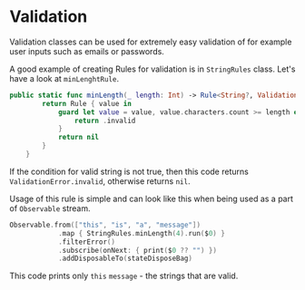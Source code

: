 Validation
==========

Validation classes can be used for extremely easy validation of for example user inputs such as emails or passwords.

A good example of creating Rules for validation is in `StringRules` class. Let's have a look at `minLenghtRule`.

```swift
public static func minLength(_ length: Int) -> Rule<String?, ValidationError> {
        return Rule { value in
            guard let value = value, value.characters.count >= length else {
                return .invalid
            }
            return nil
        }
    }
```

If the condition for valid string is not true, then this code returns `ValidationError.invalid`, otherwise returns `nil`.

Usage of this rule is simple and can look like this when being used as a part of `Observable` stream.
```swift
Observable.from(["this", "is", "a", "message"])
            .map { StringRules.minLength(4).run($0) }
            .filterError()
            .subscribe(onNext: { print($0 ?? "") })
            .addDisposableTo(stateDisposeBag)
```

This code prints only `this` `message` - the strings that are valid.
